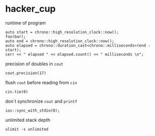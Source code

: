 # hacker_cup

runtime of program
```
auto start = chrono::high_resolution_clock::now();
foo(bar);
auto end = chrono::high_resolution_clock::now();
auto elapsed = chrono::duration_cast<chrono::milliseconds>(end - start);
cerr << " elapsed " << elapsed.count() << " milliseconds \n";
```


precision of doubles in `cout`
```
cout.precision(17)
```

flush `cout` before reading from `cin`
```
cin.tie(0)
```

don\`t synchronize `cout` and `printf`
```
ios::sync_with_stdio(0);
```

unlimited stack depth
```
ulimit -s unlimited
```


